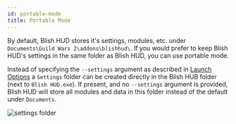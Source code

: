 ```yaml
---
id: portable-mode
title: Portable Mode
---
```


By default, Blish HUD stores it's settings, modules, etc. under `Documents\Guild Wars 2\addons\blishhud\`.  If you would prefer to keep Blish HUD's settings in the same folder as Blish HUD, you can use portable mode.

Instead of specifying the `--settings` argument as described in <a href="/docs/user/launch-options">Launch Options</a> a `Settings` folder can be created directly in the Blish HUB folder (next to `Blish HUD.exe`).
If present, and no `--settings` argument is provided, Blish HUD will store all modules and data in this folder instead of the default under `Documents`.

![settings folder](/img/user/portable-mode/blish-portable.png)